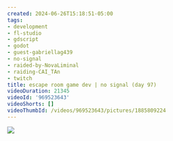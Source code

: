 ```yaml
---
created: 2024-06-26T15:18:51-05:00
tags:
- development
- fl-studio
- gdscript
- godot
- guest-gabriellag439
- no-signal
- raided-by-NovaLiminal
- raiding-CAI_TAn
- twitch
title: escape room game dev | no signal (day 97)
videoDuration: 21345
videoId: '969523643'
videoShorts: []
videoThumbId: /videos/969523643/pictures/1885809224
---
```


![](20240626201851.jpg)
